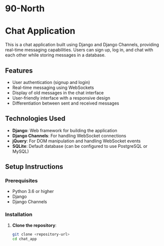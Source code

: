 # 90-North
 
# Chat Application

This is a chat application built using Django and Django Channels, providing real-time messaging capabilities. Users can sign up, log in, and chat with each other while storing messages in a database.

## Features

- User authentication (signup and login)
- Real-time messaging using WebSockets
- Display of old messages in the chat interface
- User-friendly interface with a responsive design
- Differentiation between sent and received messages

## Technologies Used

- **Django**: Web framework for building the application
- **Django Channels**: For handling WebSocket connections
- **jQuery**: For DOM manipulation and handling WebSocket events
- **SQLite**: Default database (can be configured to use PostgreSQL or MySQL)

## Setup Instructions

### Prerequisites

- Python 3.6 or higher
- Django
- Django Channels

### Installation

1. **Clone the repository**:
   ```bash
   git clone <repository-url>
   cd chat_app